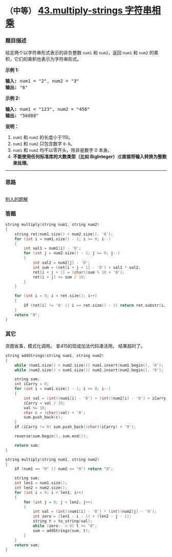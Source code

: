 # `（中等）` [43.multiply-strings 字符串相乘](https://leetcode-cn.com/problems/multiply-strings/)

### 题目描述
<p>给定两个以字符串形式表示的非负整数&nbsp;<code>num1</code>&nbsp;和&nbsp;<code>num2</code>，返回&nbsp;<code>num1</code>&nbsp;和&nbsp;<code>num2</code>&nbsp;的乘积，它们的乘积也表示为字符串形式。</p>

<p><strong>示例 1:</strong></p>

<pre><strong>输入:</strong> num1 = "2", num2 = "3"
<strong>输出:</strong> "6"</pre>

<p><strong>示例&nbsp;2:</strong></p>

<pre><strong>输入:</strong> num1 = "123", num2 = "456"
<strong>输出:</strong> "56088"</pre>

<p><strong>说明：</strong></p>

<ol>
	<li><code>num1</code>&nbsp;和&nbsp;<code>num2</code>&nbsp;的长度小于110。</li>
	<li><code>num1</code> 和&nbsp;<code>num2</code> 只包含数字&nbsp;<code>0-9</code>。</li>
	<li><code>num1</code> 和&nbsp;<code>num2</code>&nbsp;均不以零开头，除非是数字 0 本身。</li>
	<li><strong>不能使用任何标准库的大数类型（比如 BigInteger）</strong>或<strong>直接将输入转换为整数来处理</strong>。</li>
</ol>


---
### 思路
```
```
[别人的题解](https://leetcode-cn.com/problems/multiply-strings/solution/ping-xing-cheng-fa-yu-shu-shi-cheng-fa-by-simple-2/)

### 答题
``` C++
string multiply(string num1, string num2)
{
	string ret(num1.size() + num2.size(), '0');
	for (int i = num1.size() - 1; i >= 0; i--)
	{
		int val1 = num1[i] - '0';
		for (int j = num2.size() - 1; j >= 0; j--)
		{
			int val2 = num2[j] - '0';
			int sum = (ret[i + j + 1] - '0') + val1 * val2;
			ret[i + j + 1] = (char)(sum % 10 + '0');
			ret[i + j] += sum / 10;
		}
	}

	for (int i = 0; i < ret.size(); i++)
	{
		if (ret[i] != '0' || i == ret.size() - 1) return ret.substr(i, ret.size() - i);
	}
	return "0";
}
```

### 其它
贪图省事，模式化调用。
拿415的现成加法代码凑活用。
结果超时了。
``` C++
string addStrings(string num1, string num2)
{
	while (num1.size() < num2.size()) num1.insert(num1.begin(), '0');
	while (num2.size() < num1.size()) num2.insert(num2.begin(), '0');

	string sum;
	int iCarry = 0;
	for (int i = num1.size() - 1; i >= 0; i--)
	{
		int val = (int)(num1[i] - '0') + (int)(num2[i] - '0') + iCarry;
		iCarry = val / 10;
		val %= 10;
		char c = (char)(val) + '0';
		sum.push_back(c);
	}
	if (iCarry != 0) sum.push_back((char)(iCarry) + '0');

	reverse(sum.begin(), sum.end());

	return sum;
}

string multiply(string num1, string num2)
{
	if (num1 == "0" || num2 == "0") return "0";

	string sum;
	int len1 = num1.size();
	int len2 = num2.size();
	for (int i = 0; i < len1; i++)
	{
		for (int j = 0; j < len2; j++)
		{
			int val = (int)(num1[i] - '0') * (int)(num2[j] - '0');
			int zero = (len1 - i - 1) + (len2 - j - 1);
			string t = to_string(val);
			while (zero-- > 0) t += "0";
			sum = addStrings(sum, t);
		}
	}
	return sum;
}
```

